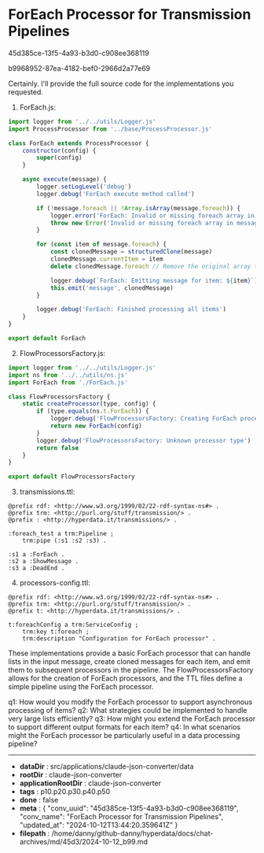 # ForEach Processor for Transmission Pipelines

45d385ce-13f5-4a93-b3d0-c908ee368119

b9968952-87ea-4182-bef0-2966d2a77e69

 Certainly. I'll provide the full source code for the implementations you requested.

1. ForEach.js:

```javascript
import logger from '../../utils/Logger.js'
import ProcessProcessor from '../base/ProcessProcessor.js'

class ForEach extends ProcessProcessor {
    constructor(config) {
        super(config)
    }

    async execute(message) {
        logger.setLogLevel('debug')
        logger.debug('ForEach execute method called')

        if (!message.foreach || !Array.isArray(message.foreach)) {
            logger.error('ForEach: Invalid or missing foreach array in message')
            throw new Error('Invalid or missing foreach array in message')
        }

        for (const item of message.foreach) {
            const clonedMessage = structuredClone(message)
            clonedMessage.currentItem = item
            delete clonedMessage.foreach // Remove the original array to prevent infinite loops

            logger.debug(`ForEach: Emitting message for item: ${item}`)
            this.emit('message', clonedMessage)
        }

        logger.debug('ForEach: Finished processing all items')
    }
}

export default ForEach
```

2. FlowProcessorsFactory.js:

```javascript
import logger from '../../utils/Logger.js'
import ns from '../../utils/ns.js'
import ForEach from './ForEach.js'

class FlowProcessorsFactory {
    static createProcessor(type, config) {
        if (type.equals(ns.t.ForEach)) {
            logger.debug('FlowProcessorsFactory: Creating ForEach processor')
            return new ForEach(config)
        }
        logger.debug('FlowProcessorsFactory: Unknown processor type')
        return false
    }
}

export default FlowProcessorsFactory
```

3. transmissions.ttl:

```turtle
@prefix rdf: <http://www.w3.org/1999/02/22-rdf-syntax-ns#> .
@prefix trm: <http://purl.org/stuff/transmission/> .
@prefix : <http://hyperdata.it/transmissions/> .

:foreach_test a trm:Pipeline ;
    trm:pipe (:s1 :s2 :s3) .

:s1 a :ForEach .
:s2 a :ShowMessage .
:s3 a :DeadEnd .
```

4. processors-config.ttl:

```turtle
@prefix rdf: <http://www.w3.org/1999/02/22-rdf-syntax-ns#> .
@prefix trm: <http://purl.org/stuff/transmission/> .
@prefix t: <http://hyperdata.it/transmissions/> .

t:foreachConfig a trm:ServiceConfig ;
    trm:key t:foreach ;
    trm:description "Configuration for ForEach processor" .
```

These implementations provide a basic ForEach processor that can handle lists in the input message, create cloned messages for each item, and emit them to subsequent processors in the pipeline. The FlowProcessorsFactory allows for the creation of ForEach processors, and the TTL files define a simple pipeline using the ForEach processor.

q1: How would you modify the ForEach processor to support asynchronous processing of items?
q2: What strategies could be implemented to handle very large lists efficiently?
q3: How might you extend the ForEach processor to support different output formats for each item?
q4: In what scenarios might the ForEach processor be particularly useful in a data processing pipeline?

---

* **dataDir** : src/applications/claude-json-converter/data
* **rootDir** : claude-json-converter
* **applicationRootDir** : claude-json-converter
* **tags** : p10.p20.p30.p40.p50
* **done** : false
* **meta** : {
  "conv_uuid": "45d385ce-13f5-4a93-b3d0-c908ee368119",
  "conv_name": "ForEach Processor for Transmission Pipelines",
  "updated_at": "2024-10-12T13:44:20.359641Z"
}
* **filepath** : /home/danny/github-danny/hyperdata/docs/chat-archives/md/45d3/2024-10-12_b99.md